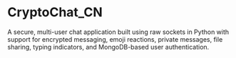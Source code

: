 # CryptoChat_CN
A secure, multi-user chat application built using raw sockets in Python with support for encrypted messaging, emoji reactions, private messages, file sharing, typing indicators, and MongoDB-based user authentication.
